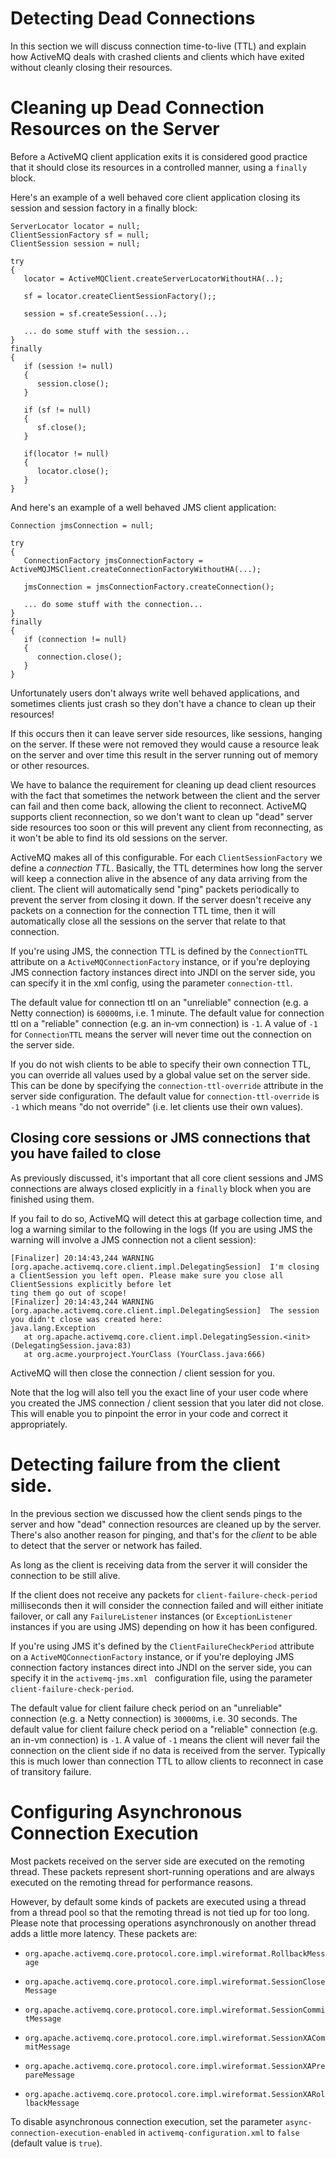 Detecting Dead Connections
==========================

In this section we will discuss connection time-to-live (TTL) and
explain how ActiveMQ deals with crashed clients and clients which have
exited without cleanly closing their resources.

Cleaning up Dead Connection Resources on the Server
===================================================

Before a ActiveMQ client application exits it is considered good
practice that it should close its resources in a controlled manner,
using a `finally` block.

Here's an example of a well behaved core client application closing its
session and session factory in a finally block:

    ServerLocator locator = null;
    ClientSessionFactory sf = null;
    ClientSession session = null;

    try
    {
       locator = ActiveMQClient.createServerLocatorWithoutHA(..);

       sf = locator.createClientSessionFactory();;

       session = sf.createSession(...);
       
       ... do some stuff with the session...
    }
    finally
    {
       if (session != null)
       {
          session.close();
       }
       
       if (sf != null)
       {
          sf.close();
       }

       if(locator != null)
       {
          locator.close();
       }
    }

And here's an example of a well behaved JMS client application:

    Connection jmsConnection = null;

    try
    {
       ConnectionFactory jmsConnectionFactory = ActiveMQJMSClient.createConnectionFactoryWithoutHA(...);

       jmsConnection = jmsConnectionFactory.createConnection();

       ... do some stuff with the connection...
    }
    finally
    {
       if (connection != null)
       {
          connection.close();
       }
    }

Unfortunately users don't always write well behaved applications, and
sometimes clients just crash so they don't have a chance to clean up
their resources!

If this occurs then it can leave server side resources, like sessions,
hanging on the server. If these were not removed they would cause a
resource leak on the server and over time this result in the server
running out of memory or other resources.

We have to balance the requirement for cleaning up dead client resources
with the fact that sometimes the network between the client and the
server can fail and then come back, allowing the client to reconnect.
ActiveMQ supports client reconnection, so we don't want to clean up
"dead" server side resources too soon or this will prevent any client
from reconnecting, as it won't be able to find its old sessions on the
server.

ActiveMQ makes all of this configurable. For each `ClientSessionFactory`
we define a *connection TTL*. Basically, the TTL determines how long the
server will keep a connection alive in the absence of any data arriving
from the client. The client will automatically send "ping" packets
periodically to prevent the server from closing it down. If the server
doesn't receive any packets on a connection for the connection TTL time,
then it will automatically close all the sessions on the server that
relate to that connection.

If you're using JMS, the connection TTL is defined by the
`ConnectionTTL` attribute on a `ActiveMQConnectionFactory` instance, or
if you're deploying JMS connection factory instances direct into JNDI on
the server side, you can specify it in the xml config, using the
parameter `connection-ttl`.

The default value for connection ttl on an "unreliable" connection (e.g.
a Netty connection) is `60000`ms, i.e. 1 minute. The default value for
connection ttl on a "reliable" connection (e.g. an in-vm connection) is
`-1`. A value of `-1` for `ConnectionTTL` means the server will never
time out the connection on the server side.

If you do not wish clients to be able to specify their own connection
TTL, you can override all values used by a global value set on the
server side. This can be done by specifying the
`connection-ttl-override` attribute in the server side configuration.
The default value for `connection-ttl-override` is `-1` which means "do
not override" (i.e. let clients use their own values).

Closing core sessions or JMS connections that you have failed to close
----------------------------------------------------------------------

As previously discussed, it's important that all core client sessions
and JMS connections are always closed explicitly in a `finally` block
when you are finished using them.

If you fail to do so, ActiveMQ will detect this at garbage collection
time, and log a warning similar to the following in the logs (If you are
using JMS the warning will involve a JMS connection not a client
session):

    [Finalizer] 20:14:43,244 WARNING [org.apache.activemq.core.client.impl.DelegatingSession]  I'm closing a ClientSession you left open. Please make sure you close all ClientSessions explicitly before let
    ting them go out of scope!
    [Finalizer] 20:14:43,244 WARNING [org.apache.activemq.core.client.impl.DelegatingSession]  The session you didn't close was created here:
    java.lang.Exception
       at org.apache.activemq.core.client.impl.DelegatingSession.<init>(DelegatingSession.java:83)
       at org.acme.yourproject.YourClass (YourClass.java:666)

ActiveMQ will then close the connection / client session for you.

Note that the log will also tell you the exact line of your user code
where you created the JMS connection / client session that you later did
not close. This will enable you to pinpoint the error in your code and
correct it appropriately.

Detecting failure from the client side.
=======================================

In the previous section we discussed how the client sends pings to the
server and how "dead" connection resources are cleaned up by the server.
There's also another reason for pinging, and that's for the *client* to
be able to detect that the server or network has failed.

As long as the client is receiving data from the server it will consider
the connection to be still alive.

If the client does not receive any packets for
`client-failure-check-period` milliseconds then it will consider the
connection failed and will either initiate failover, or call any
`FailureListener` instances (or `ExceptionListener` instances if you are
using JMS) depending on how it has been configured.

If you're using JMS it's defined by the `ClientFailureCheckPeriod`
attribute on a `ActiveMQConnectionFactory` instance, or if you're
deploying JMS connection factory instances direct into JNDI on the
server side, you can specify it in the `activemq-jms.xml ` configuration
file, using the parameter `client-failure-check-period`.

The default value for client failure check period on an "unreliable"
connection (e.g. a Netty connection) is `30000`ms, i.e. 30 seconds. The
default value for client failure check period on a "reliable" connection
(e.g. an in-vm connection) is `-1`. A value of `-1` means the client
will never fail the connection on the client side if no data is received
from the server. Typically this is much lower than connection TTL to
allow clients to reconnect in case of transitory failure.

Configuring Asynchronous Connection Execution
=============================================

Most packets received on the server side are executed on the remoting
thread. These packets represent short-running operations and are always
executed on the remoting thread for performance reasons.

However, by default some kinds of packets are executed using a thread
from a thread pool so that the remoting thread is not tied up for too
long. Please note that processing operations asynchronously on another
thread adds a little more latency. These packets are:

-   `org.apache.activemq.core.protocol.core.impl.wireformat.RollbackMessage`

-   `org.apache.activemq.core.protocol.core.impl.wireformat.SessionCloseMessage`

-   `org.apache.activemq.core.protocol.core.impl.wireformat.SessionCommitMessage`

-   `org.apache.activemq.core.protocol.core.impl.wireformat.SessionXACommitMessage`

-   `org.apache.activemq.core.protocol.core.impl.wireformat.SessionXAPrepareMessage`

-   `org.apache.activemq.core.protocol.core.impl.wireformat.SessionXARollbackMessage`

To disable asynchronous connection execution, set the parameter
`async-connection-execution-enabled` in `activemq-configuration.xml` to
`false` (default value is `true`).
